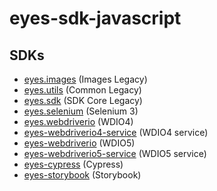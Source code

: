 # eyes-sdk-javascript 

## SDKs

- [eyes.images](packages/eyes-images-legacy) (Images Legacy)
- [eyes.utils](packages/eyes-common-legacy) (Common Legacy)
- [eyes.sdk](packages/eyes-sdk-core-legacy) (SDK Core Legacy)
- [eyes.selenium](packages/eyes-selenium-3) (Selenium 3)
- [eyes.webdriverio](packages/eyes-webdriverio-4) (WDIO4)
- [eyes-webdriverio4-service](packages/eyes-webdriverio-4-service) (WDIO4 service)
- [eyes-webdriverio](packages/eyes-webdriverio-5) (WDIO5)
- [eyes-webdriverio5-service](packages/eyes-webdriverio-4-service) (WDIO5 service)
- [eyes-cypress](packages/eyes-cypress) (Cypress)
- [eyes-storybook](packages/eyes-storybook) (Storybook)
